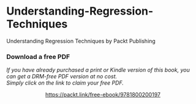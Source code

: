 # Understanding-Regression-Techniques
Understanding Regression Techniques by Packt Publishing
### Download a free PDF

 <i>If you have already purchased a print or Kindle version of this book, you can get a DRM-free PDF version at no cost.<br>Simply click on the link to claim your free PDF.</i>
<p align="center"> <a href="https://packt.link/free-ebook/9781800200197">https://packt.link/free-ebook/9781800200197 </a> </p>